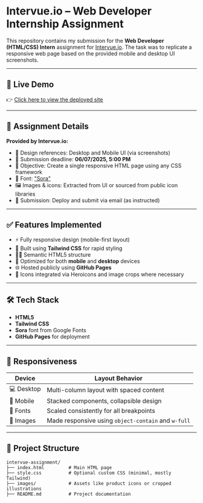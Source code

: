 # Intervue.io – Web Developer Internship Assignment

This repository contains my submission for the **Web Developer (HTML/CSS) Intern** assignment for [Intervue.io](https://intervue.io). The task was to replicate a responsive web page based on the provided mobile and desktop UI screenshots.

---

## 🚀 Live Demo

👉 [Click here to view the deployed site](https://aneesh-acharyeah.github.io/intervue/)

---

## 📌 Assignment Details

**Provided by Intervue.io:**

- 📄 Design references: Desktop and Mobile UI (via screenshots)
- 📅 Submission deadline: **06/07/2025, 5:00 PM**
- 🎯 Objective: Create a single responsive HTML page using any CSS framework
- 🎨 Font: ["Sora"](https://fonts.google.com/specimen/Sora)
- 🖼️ Images & icons: Extracted from UI or sourced from public icon libraries
- 💬 Submission: Deploy and submit via email (as instructed)

---

## ✅ Features Implemented

- ⚡ Fully responsive design (mobile-first layout)
- 💨 Built using **Tailwind CSS** for rapid styling
- 🧑‍💻 Semantic HTML5 structure
- 📱 Optimized for both **mobile** and **desktop** devices
- 🌐 Hosted publicly using **GitHub Pages**
- 🔎 Icons integrated via Heroicons and image crops where necessary

---

## 🛠️ Tech Stack

- **HTML5**
- **Tailwind CSS**
- **Sora** font from Google Fonts
- **GitHub Pages** for deployment

---

## 📱 Responsiveness

| Device        | Layout Behavior                                |
|---------------|------------------------------------------------|
| 💻 Desktop     | Multi-column layout with spaced content        |
| 📱 Mobile      | Stacked components, collapsible design         |
| 💬 Fonts       | Scaled consistently for all breakpoints        |
| 🧩 Images      | Made responsive using `object-contain` and `w-full` |

---

## 🧱 Project Structure

```text
intervue-assignment/
├── index.html         # Main HTML page
├── style.css          # Optional custom CSS (minimal, mostly Tailwind)
├── images/            # Assets like product icons or cropped illustrations
├── README.md          # Project documentation
